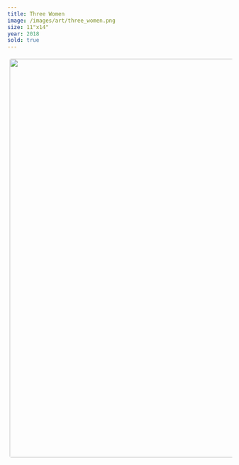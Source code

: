 ```yaml
---
title: Three Women
image: /images/art/three_women.png
size: 11"x14"
year: 2018
sold: true
---
```


<img class="round-image"
    src="/images/art/three_women.png"
    style="height:900px; border-radius:4px;margin:5px"/>

